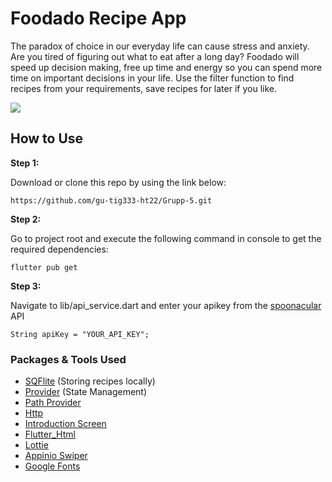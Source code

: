 # Foodado Recipe App

The paradox of choice in our everyday life can cause stress and anxiety. Are you tired of figuring out what to eat after a long day? Foodado will speed up decision making, free up time and energy so you can spend more time on important decisions in your life. Use the filter function to find recipes from your requirements, save recipes for later if you like. 

![](https://github.com/gu-tig333-ht22/Grupp-5/blob/README/assets/readme_assets/Foodado.gif)


## How to Use 

**Step 1:**

Download or clone this repo by using the link below:

```
https://github.com/gu-tig333-ht22/Grupp-5.git
```

**Step 2:**

Go to project root and execute the following command in console to get the required dependencies: 

```
flutter pub get 
```

**Step 3:**

Navigate to lib/api_service.dart and enter your apikey from the [spoonacular](https://spoonacular.com/food-api) API

```
String apiKey = "YOUR_API_KEY";
```

### Packages & Tools Used

* [SQFlite](https://pub.dev/packages/sqflite) (Storing recipes locally)
* [Provider](https://pub.dev/packages/provider) (State Management)
* [Path Provider](https://pub.dev/packages/path_provider)
* [Http](https://pub.dev/packages/http)
* [Introduction Screen](https://pub.dev/packages/introduction_screen)
* [Flutter_Html](https://pub.dev/packages/flutter_html)
* [Lottie](https://pub.dev/packages/lottie)
* [Appinio Swiper](https://pub.dev/packages/appinio_swiper)
* [Google Fonts](https://pub.dev/packages/google_fonts)
